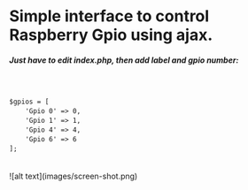 <h1>Simple interface to control Raspberry Gpio using ajax.</h1> 

<h5>Just have to edit index.php, then add label and gpio number:</h5>
<br>
<code>
$gpios = [
    'Gpio 0' => 0,
    'Gpio 1' => 1,
    'Gpio 4' => 4,
    'Gpio 6' => 6
];
</code>
<br>
<br>
![alt text](images/screen-shot.png)